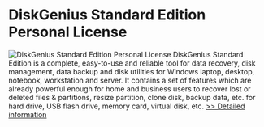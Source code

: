 # DiskGenius Standard Edition Personal License
![DiskGenius Standard Edition Personal License](https://mycommerce.akamaized.net/api/pimages/P300913488/BIG/300913488.PNG)
DiskGenius Standard Edition is a complete, easy-to-use and reliable tool for data recovery, disk management, data backup and disk utilities for Windows laptop, desktop, notebook, workstation and server. It contains a set of features which are already powerful enough for home and business users to recover lost or deleted files & partitions, resize partition, clone disk, backup data, etc. for hard drive, USB flash drive, memory card, virtual disk, etc.
[>> Detailed information](https://secure.shareit.com/shareit/product.html?productid=300913488&affiliateid=200057808)